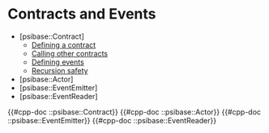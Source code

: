 # Contracts and Events

- [psibase::Contract]
  - [Defining a contract](#defining-a-contract)
  - [Calling other contracts](#calling-other-contracts)
  - [Defining events](#defining-events)
  - [Recursion safety](#recursion-safety)
- [psibase::Actor]
- [psibase::EventEmitter]
- [psibase::EventReader]

{{#cpp-doc ::psibase::Contract}}
{{#cpp-doc ::psibase::Actor}}
{{#cpp-doc ::psibase::EventEmitter}}
{{#cpp-doc ::psibase::EventReader}}
